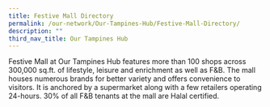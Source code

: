 ```yaml
---
title: Festive Mall Directory
permalink: /our-network/Our-Tampines-Hub/Festive-Mall-Directory/
description: ""
third_nav_title: Our Tampines Hub
---
```

Festive Mall at Our Tampines Hub features more than 100 shops across 300,000 sq.ft. of lifestyle, leisure and enrichment as well as F&B. The mall houses numerous brands for better variety and offers convenience to visitors. It is anchored by a supermarket along with a few retailers operating 24-hours. 30% of all F&B tenants at the mall are Halal certified.

